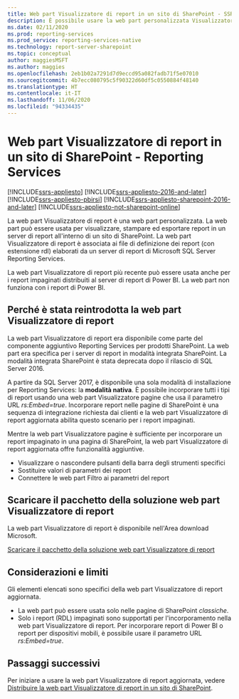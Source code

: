 ```yaml
---
title: Web part Visualizzatore di report in un sito di SharePoint - SSRS | Microsoft Docs
description: È possibile usare la web part personalizzata Visualizzatore report per visualizzare, esplorare, stampare ed esportare report di SQL Server Reporting Services in un sito di SharePoint.
ms.date: 02/11/2020
ms.prod: reporting-services
ms.prod_service: reporting-services-native
ms.technology: report-server-sharepoint
ms.topic: conceptual
author: maggiesMSFT
ms.author: maggies
ms.openlocfilehash: 2eb1b02a7291d7d9eccd95a082fadb71f5e07010
ms.sourcegitcommit: 4b7ecc080795c5f90322d60df5c0550884f48140
ms.translationtype: HT
ms.contentlocale: it-IT
ms.lasthandoff: 11/06/2020
ms.locfileid: "94334435"
---
```

# <a name="report-viewer-web-part-on-a-sharepoint-site---reporting-services"></a>Web part Visualizzatore di report in un sito di SharePoint - Reporting Services

[!INCLUDE[ssrs-appliesto](../../includes/ssrs-appliesto.md)] [!INCLUDE[ssrs-appliesto-2016-and-later](../../includes/ssrs-appliesto-2016-and-later.md)]  [!INCLUDE[ssrs-appliesto-pbirsi](../../includes/ssrs-appliesto-pbirs.md)] [!INCLUDE[ssrs-appliesto-sharepoint-2016-and-later](../../includes/ssrs-appliesto-sharepoint-2016-and-later.md)] [!INCLUDE[ssrs-appliesto-not-sharepoint-online](../../includes/ssrs-appliesto-not-sharepoint-online.md)]

La web part Visualizzatore di report è una web part personalizzata. La web part può essere usata per visualizzare, stampare ed esportare report in un server di report all'interno di un sito di SharePoint. La web part Visualizzatore di report è associata ai file di definizione dei report (con estensione rdl) elaborati da un server di report di Microsoft SQL Server Reporting Services. 

La web part Visualizzatore di report più recente può essere usata anche per i report impaginati distribuiti al server di report di Power BI. La web part non funziona con i report di Power BI.

## <a name="why-the-report-viewer-web-part-is-re-introduced"></a>Perché è stata reintrodotta la web part Visualizzatore di report

La web part Visualizzatore di report era disponibile come parte del componente aggiuntivo Reporting Services per prodotti SharePoint. La web part era specifica per i server di report in modalità integrata SharePoint. La modalità integrata SharePoint è stata deprecata dopo il rilascio di SQL Server 2016.

A partire da SQL Server 2017, è disponibile una sola modalità di installazione per Reporting Services: la **modalità nativa**. È possibile incorporare tutti i tipi di report usando una web part Visualizzatore pagine che usa il parametro URL *rs:Embed=true*. Incorporare report nelle pagine di SharePoint è una sequenza di integrazione richiesta dai clienti e la web part Visualizzatore di report aggiornata abilita questo scenario per i report impaginati.

Mentre la web part Visualizzatore pagine è sufficiente per incorporare un report impaginato in una pagina di SharePoint, la web part Visualizzatore di report aggiornata offre funzionalità aggiuntive.

* Visualizzare o nascondere pulsanti della barra degli strumenti specifici
* Sostituire valori di parametri dei report
* Connettere le web part Filtro ai parametri del report

## <a name="download-the-report-viewer-web-part-solution-package"></a>Scaricare il pacchetto della soluzione web part Visualizzatore di report

La web part Visualizzatore di report è disponibile nell'Area download Microsoft.

[Scaricare il pacchetto della soluzione web part Visualizzatore di report](https://www.microsoft.com/download/details.aspx?id=55949)

## <a name="considerations-and-limitations"></a>Considerazioni e limiti

Gli elementi elencati sono specifici della web part Visualizzatore di report aggiornata.

* La web part può essere usata solo nelle pagine di SharePoint *classiche*.
* Solo i report (RDL) impaginati sono supportati per l'incorporamento nella web part Visualizzatore di report. Per incorporare report di Power BI o report per dispositivi mobili, è possibile usare il parametro URL *rs:Embed=true*.

## <a name="next-steps"></a>Passaggi successivi

Per iniziare a usare la web part Visualizzatore di report aggiornata, vedere [Distribuire la web part Visualizzatore di report in un sito di SharePoint](deploy-report-viewer-web-part.md).
